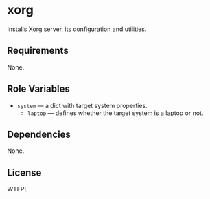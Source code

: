 xorg
====

Installs Xorg server, its configuration and utilities.

Requirements
------------

None.

Role Variables
--------------

* `system` &mdash; a dict with target system properties.
    * `laptop` &mdash; defines whether the target system is a laptop or not.

Dependencies
------------

None.

License
-------

WTFPL

